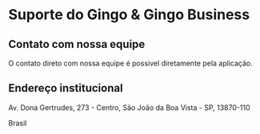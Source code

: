 <h1>Suporte do Gingo & Gingo Business</h1>
<h2>Contato com nossa equipe</h2>
<p>O contato direto com nossa equipe é possivel diretamente pela aplicação.</p>
<h2>Endereço institucional</h2>
<p>Av. Dona Gertrudes, 273 - Centro, São João da Boa Vista - SP, 13870-110</p>
<p>Brasil</p>
